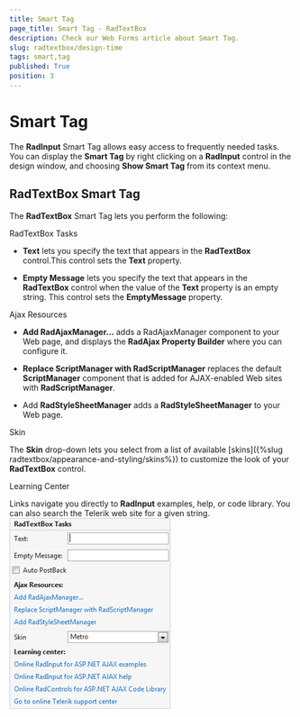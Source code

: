 ```yaml
---
title: Smart Tag
page_title: Smart Tag - RadTextBox
description: Check our Web Forms article about Smart Tag.
slug: radtextbox/design-time
tags: smart,tag
published: True
position: 3
---
```


# Smart Tag



The **RadInput** Smart Tag allows easy access to frequently needed tasks. You can display the **Smart Tag** by right clicking on a **RadInput** control in the design window, and choosing **Show Smart Tag** from its context menu.

## RadTextBox Smart Tag

The **RadTextBox** Smart Tag lets you perform the following:

RadTextBox Tasks

* **Text** lets you specify the text that appears in the **RadTextBox** control.This control sets the **Text** property.

* **Empty Message** lets you specify the text that appears in the **RadTextBox** control when the value of the **Text** property is an empty string. This control sets the **EmptyMessage** property.

Ajax Resources

* **Add RadAjaxManager...** adds a RadAjaxManager component to your Web page, and displays the **RadAjax Property Builder** where you can configure it.

* **Replace ScriptManager with RadScriptManager** replaces the default **ScriptManager** component that is added for AJAX-enabled Web sites with **RadScriptManager**.

* Add **RadStyleSheetManager** adds a **RadStyleSheetManager** to your Web page.

Skin

The **Skin** drop-down lets you select from a list of available [skins]({%slug radtextbox/appearance-and-styling/skins%}) to customize the look of your **RadTextBox** control.

Learning Center

Links navigate you directly to **RadInput** examples, help, or code library. You can also search the Telerik web site for a given string.
![Smart Tag](images/RadTextBoxSmartTag.png)


